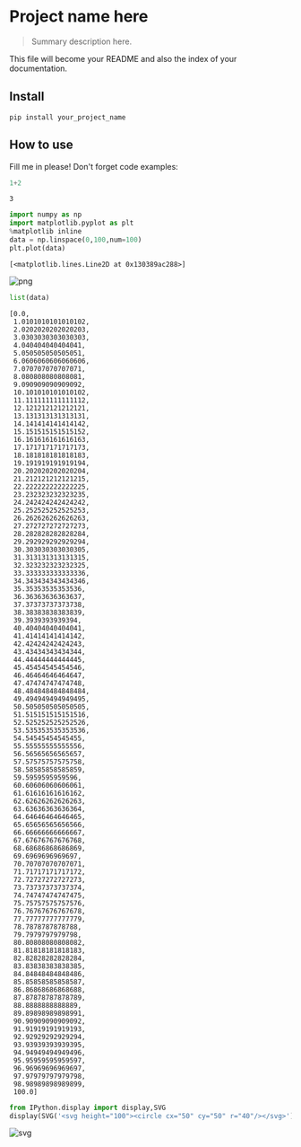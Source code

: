 # Project name here
> Summary description here.


This file will become your README and also the index of your documentation.

## Install

`pip install your_project_name`

## How to use

Fill me in please! Don't forget code examples:

```python
1+2
```




    3



```python
import numpy as np
import matplotlib.pyplot as plt
%matplotlib inline
data = np.linspace(0,100,num=100)
plt.plot(data)
```




    [<matplotlib.lines.Line2D at 0x130389ac288>]




![png](docs/images/output_6_1.png)


```python
list(data)
```




    [0.0,
     1.0101010101010102,
     2.0202020202020203,
     3.0303030303030303,
     4.040404040404041,
     5.050505050505051,
     6.0606060606060606,
     7.070707070707071,
     8.080808080808081,
     9.090909090909092,
     10.101010101010102,
     11.111111111111112,
     12.121212121212121,
     13.131313131313131,
     14.141414141414142,
     15.151515151515152,
     16.161616161616163,
     17.171717171717173,
     18.181818181818183,
     19.191919191919194,
     20.202020202020204,
     21.212121212121215,
     22.222222222222225,
     23.232323232323235,
     24.242424242424242,
     25.252525252525253,
     26.262626262626263,
     27.272727272727273,
     28.282828282828284,
     29.292929292929294,
     30.303030303030305,
     31.313131313131315,
     32.323232323232325,
     33.333333333333336,
     34.343434343434346,
     35.35353535353536,
     36.36363636363637,
     37.37373737373738,
     38.38383838383839,
     39.3939393939394,
     40.40404040404041,
     41.41414141414142,
     42.42424242424243,
     43.43434343434344,
     44.44444444444445,
     45.45454545454546,
     46.46464646464647,
     47.47474747474748,
     48.484848484848484,
     49.494949494949495,
     50.505050505050505,
     51.515151515151516,
     52.525252525252526,
     53.535353535353536,
     54.54545454545455,
     55.55555555555556,
     56.56565656565657,
     57.57575757575758,
     58.58585858585859,
     59.5959595959596,
     60.60606060606061,
     61.61616161616162,
     62.62626262626263,
     63.63636363636364,
     64.64646464646465,
     65.65656565656566,
     66.66666666666667,
     67.67676767676768,
     68.68686868686869,
     69.6969696969697,
     70.70707070707071,
     71.71717171717172,
     72.72727272727273,
     73.73737373737374,
     74.74747474747475,
     75.75757575757576,
     76.76767676767678,
     77.77777777777779,
     78.7878787878788,
     79.7979797979798,
     80.80808080808082,
     81.81818181818183,
     82.82828282828284,
     83.83838383838385,
     84.84848484848486,
     85.85858585858587,
     86.86868686868688,
     87.87878787878789,
     88.8888888888889,
     89.89898989898991,
     90.90909090909092,
     91.91919191919193,
     92.92929292929294,
     93.93939393939395,
     94.94949494949496,
     95.95959595959597,
     96.96969696969697,
     97.97979797979798,
     98.98989898989899,
     100.0]



```python
from IPython.display import display,SVG
display(SVG('<svg height="100"><circle cx="50" cy="50" r="40"/></svg>'))
```


![svg](docs/images/output_8_0.svg)

